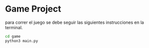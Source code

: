 # Game Project

para correr el juego se debe seguir las siguientes instrucciones en la terminal.

```sh 
cd game
python3 main.py
```
